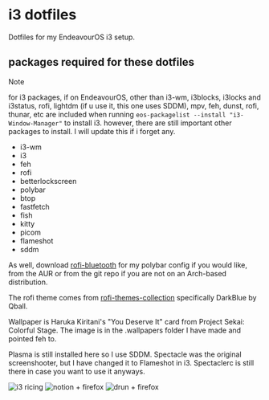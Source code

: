 # i3 dotfiles
Dotfiles for my EndeavourOS i3 setup. 

## packages required for these dotfiles
> [!NOTE]
> for i3 packages, if on EndeavourOS, other than i3-wm, i3blocks, i3locks and i3status, rofi, lightdm (if u use it, this one uses SDDM), mpv, feh, dunst, rofi, thunar, etc are included when running ```eos-packagelist --install "i3-Window-Manager"``` to install i3. however, there are still important other packages to install. I will update this if i forget any.

- i3-wm
- i3
- feh
- rofi
- betterlockscreen
- polybar
- btop
- fastfetch
- fish
- kitty
- picom
- flameshot
- sddm
  
As well, download [rofi-bluetooth](https://github.com/nickclyde/rofi-bluetooth/tree/master) for my polybar config if you would like, from the AUR or from the git repo if you are not on an Arch-based distribution.

The rofi theme comes from [rofi-themes-collection](https://github.com/newmanls/rofi-themes-collection) specifically DarkBlue by Qball.

Wallpaper is Haruka Kiritani's "You Deserve It" card from Project Sekai: Colorful Stage. The image is in the .wallpapers folder I have made and pointed feh to.

Plasma is still installed here so I use SDDM. Spectacle was the original screenshooter, but I have changed it to Flameshot in i3. Spectaclerc is still there in case you want to use it anyways.


![i3 ricing](https://github.com/user-attachments/assets/381bcdd8-d506-4ffc-9632-a439bb43e09d)
![notion + firefox](https://github.com/user-attachments/assets/439aa820-9dc1-4eb0-9629-9c92c6af8a0c)
![drun + firefox](https://github.com/user-attachments/assets/6f46d6ba-80ed-4433-a5dd-c7405367bfa7)
